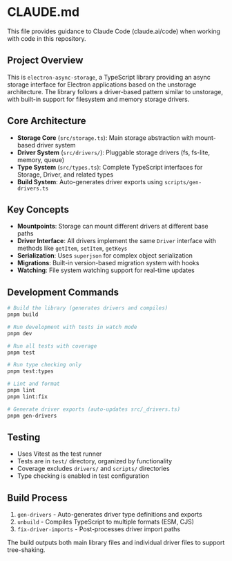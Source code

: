 # CLAUDE.md

This file provides guidance to Claude Code (claude.ai/code) when working with code in this repository.

## Project Overview

This is `electron-async-storage`, a TypeScript library providing an async storage interface for Electron applications based on the unstorage architecture. The library follows a driver-based pattern similar to unstorage, with built-in support for filesystem and memory storage drivers.

## Core Architecture

- **Storage Core** (`src/storage.ts`): Main storage abstraction with mount-based driver system
- **Driver System** (`src/drivers/`): Pluggable storage drivers (fs, fs-lite, memory, queue)
- **Type System** (`src/types.ts`): Complete TypeScript interfaces for Storage, Driver, and related types
- **Build System**: Auto-generates driver exports using `scripts/gen-drivers.ts`

## Key Concepts

- **Mountpoints**: Storage can mount different drivers at different base paths
- **Driver Interface**: All drivers implement the same `Driver` interface with methods like `getItem`, `setItem`, `getKeys`
- **Serialization**: Uses `superjson` for complex object serialization
- **Migrations**: Built-in version-based migration system with hooks
- **Watching**: File system watching support for real-time updates

## Development Commands

```bash
# Build the library (generates drivers and compiles)
pnpm build

# Run development with tests in watch mode
pnpm dev

# Run all tests with coverage
pnpm test

# Run type checking only
pnpm test:types

# Lint and format
pnpm lint
pnpm lint:fix

# Generate driver exports (auto-updates src/_drivers.ts)
pnpm gen-drivers
```

## Testing

- Uses Vitest as the test runner
- Tests are in `test/` directory, organized by functionality
- Coverage excludes `drivers/` and `scripts/` directories
- Type checking is enabled in test configuration

## Build Process

1. `gen-drivers` - Auto-generates driver type definitions and exports
2. `unbuild` - Compiles TypeScript to multiple formats (ESM, CJS)
3. `fix-driver-imports` - Post-processes driver import paths

The build outputs both main library files and individual driver files to support tree-shaking.